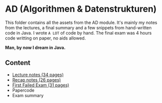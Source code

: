 # AD (Algorithmen & Datenstrukturen)
This folder contains all the assets from the AD module.
It's mainly my notes from the lectures, a final summary and a few snippets from hand-written code in Java.
I wrote `A LOT` of code by hand. The final exam was 4 hours code writting on paper, no aids allowed.

**Man, by now I dream in Java.**

## Content
* [Lecture notes (34 pages)](docs/AD_Notes.pdf)
* [Recap notes (26 pages)](docs/AD_Recap.pdf)
* [First Failed Exam  (31 pages)](docs/AD_Exam.pdf)
* Papercode
* Exam summary